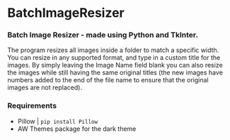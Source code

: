 # BatchImageResizer
### Batch Image Resizer - made using Python and TkInter.

The program resizes all images inside a folder to match a specific width. You can resize in any supported format, and type in a custom title for the images.
By simply leaving the Image Name field blank you can also resize the images while still having the same original titles (the new images have numbers added to the end of the file name to ensure that the original images are not replaced).

### Requirements
- Pillow | `pip install Pillow`
- AW Themes package for the dark theme
